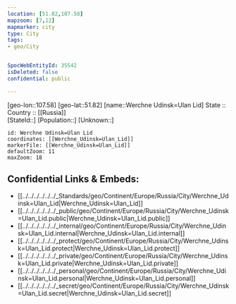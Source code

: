 ```yaml
---
location: [51.82,107.58] 
mapzoom: [7,12] 
mapmarker: city 
type: City
tags:
- geo/City


SpocWebEntityId: 35542
isDeleted: false
confidential: public

---
```

[geo-lon::107.58] 
[geo-lat::51.82] 
[name::Werchne Udinsk=Ulan Lid] 
State ::  
Country :: [[Russia]]  
[StateId::] 
[Population::] 
[Unknown::] 


```leaflet
id: Werchne Udinsk=Ulan Lid
coordinates: [[Werchne_Udinsk=Ulan_Lid]] 
markerFile: [[Werchne_Udinsk=Ulan_Lid]] 
defaultZoom: 11 
maxZoom: 18
```


## Confidential Links & Embeds: 
- [[../../../../../../_Standards/geo/Continent/Europe/Russia/City/Werchne_Udinsk=Ulan_Lid|Werchne_Udinsk=Ulan_Lid]] 
- [[../../../../../../_public/geo/Continent/Europe/Russia/City/Werchne_Udinsk=Ulan_Lid.public|Werchne_Udinsk=Ulan_Lid.public]] 
- [[../../../../../../_internal/geo/Continent/Europe/Russia/City/Werchne_Udinsk=Ulan_Lid.internal|Werchne_Udinsk=Ulan_Lid.internal]] 
- [[../../../../../../_protect/geo/Continent/Europe/Russia/City/Werchne_Udinsk=Ulan_Lid.protect|Werchne_Udinsk=Ulan_Lid.protect]] 
- [[../../../../../../_private/geo/Continent/Europe/Russia/City/Werchne_Udinsk=Ulan_Lid.private|Werchne_Udinsk=Ulan_Lid.private]] 
- [[../../../../../../_personal/geo/Continent/Europe/Russia/City/Werchne_Udinsk=Ulan_Lid.personal|Werchne_Udinsk=Ulan_Lid.personal]] 
- [[../../../../../../_secret/geo/Continent/Europe/Russia/City/Werchne_Udinsk=Ulan_Lid.secret|Werchne_Udinsk=Ulan_Lid.secret]] 
